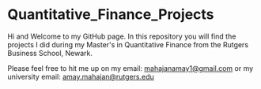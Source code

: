 # Quantitative_Finance_Projects

Hi and Welcome to my GitHub page. In this repository you will find the projects I did during my Master's in Quantitative Finance 
from the Rutgers Business School, Newark.

Please feel free to hit me up on my email: mahajanamay1@gmail.com or my university email: amay.mahajan@rutgers.edu
